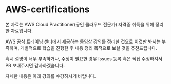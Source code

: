 # AWS-certifications
본 자료는 AWS Cloud Practitioner(공인 클라우드 전문가) 자격증 취득을 위해 정리한 자료입니다.

AWS 공식 트레이닝 센터에서 제공하는 동영상 강의를 정리한 것으로 이것만 봐서는 부족하며, 개별적으로 학습을 진행한 후 내용 정리 목적으로 보실 것을 추천드립니다.

혹시 설명이 너무 부족하거나, 수정이 필요한 경우 Issues 등록 혹은 직접 수정하셔서 PR 보내주시면 감사하겠습니다.

자세한 내용은 아래 강의를 수강하시기 바랍니다.
